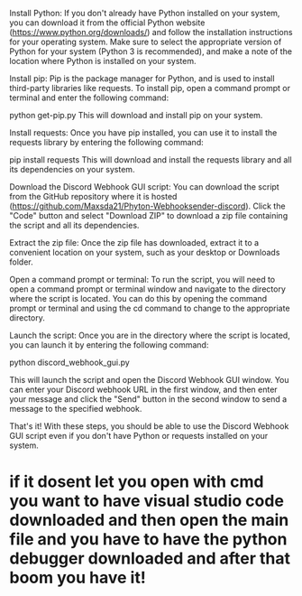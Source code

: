 Install Python: If you don't already have Python installed on your system, you can download it from the official Python website (https://www.python.org/downloads/) and follow the installation instructions for your operating system. Make sure to select the appropriate version of Python for your system (Python 3 is recommended), and make a note of the location where Python is installed on your system.

Install pip: Pip is the package manager for Python, and is used to install third-party libraries like requests. To install pip, open a command prompt or terminal and enter the following command:


python get-pip.py
This will download and install pip on your system.

Install requests: Once you have pip installed, you can use it to install the requests library by entering the following command:


pip install requests
This will download and install the requests library and all its dependencies on your system.

Download the Discord Webhook GUI script: You can download the script from the GitHub repository where it is hosted (https://github.com/Maxsda21/Phyton-Webhooksender-discord). Click the "Code" button and select "Download ZIP" to download a zip file containing the script and all its dependencies.

Extract the zip file: Once the zip file has downloaded, extract it to a convenient location on your system, such as your desktop or Downloads folder.

Open a command prompt or terminal: To run the script, you will need to open a command prompt or terminal window and navigate to the directory where the script is located. You can do this by opening the command prompt or terminal and using the cd command to change to the appropriate directory.

Launch the script: Once you are in the directory where the script is located, you can launch it by entering the following command:


python discord_webhook_gui.py

This will launch the script and open the Discord Webhook GUI window. You can enter your Discord webhook URL in the first window, and then enter your message and click the "Send" button in the second window to send a message to the specified webhook.

That's it! With these steps, you should be able to use the Discord Webhook GUI script even if you don't have Python or requests installed on your system.



# if it dosent let you open with cmd you want to have visual studio code downloaded and then open the main file and you have to have the python debugger downloaded and after that boom you have it!

